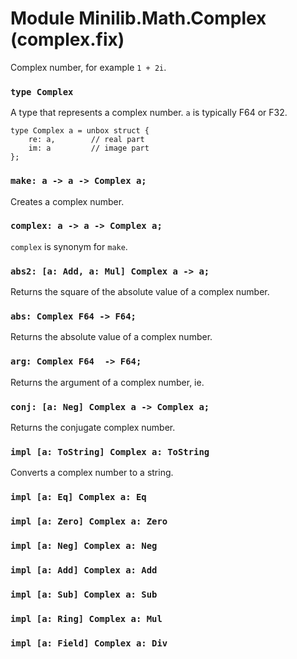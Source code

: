 # Module Minilib.Math.Complex (complex.fix)

Complex number, for example `1 + 2i`.

### `type Complex`

A type that represents a complex number.
`a` is typically F64 or F32.

```
type Complex a = unbox struct {
    re: a,        // real part
    im: a         // image part
};
```
### `make: a -> a -> Complex a;`

Creates a complex number.

### `complex: a -> a -> Complex a;`

`complex` is synonym for `make`.

### `abs2: [a: Add, a: Mul] Complex a -> a;`

Returns the square of the absolute value of a complex number.

### `abs: Complex F64 -> F64;`

Returns the absolute value of a complex number.

### `arg: Complex F64  -> F64;`

Returns the argument of a complex number, ie.

### `conj: [a: Neg] Complex a -> Complex a;`

Returns the conjugate complex number.

### `impl [a: ToString] Complex a: ToString`

Converts a complex number to a string.

### `impl [a: Eq] Complex a: Eq`

### `impl [a: Zero] Complex a: Zero`

### `impl [a: Neg] Complex a: Neg`

### `impl [a: Add] Complex a: Add`

### `impl [a: Sub] Complex a: Sub`

### `impl [a: Ring] Complex a: Mul`

### `impl [a: Field] Complex a: Div`

